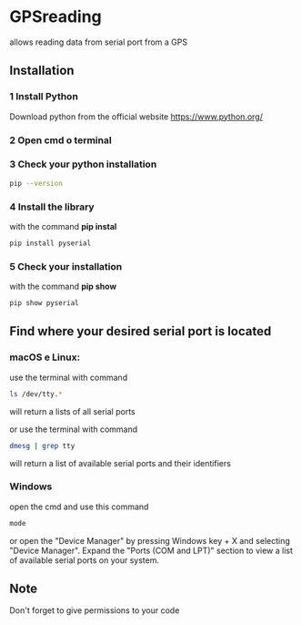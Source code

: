 # GPSreading
allows reading data from serial port from a GPS


## Installation
### 1 Install Python 
Download python from the official website
https://www.python.org/
### 2 Open cmd o terminal
### 3 Check your python installation
```bash
pip --version

```
### 4 Install the library
with the command **pip instal**
```bash
pip install pyserial

```
### 5 Check your installation
with the command **pip show**
```bash
pip show pyserial

```

## Find where your desired serial port is located
### macOS e Linux: 
use the terminal with command 
```bash
ls /dev/tty.*

```
will return a  lists of all serial ports

or use the terminal with command 
```bash
dmesg | grep tty

```
will return a list of available serial ports and their identifiers
### Windows
open the cmd and use this command 
```bash
mode 
```
or 
open the "Device Manager" by pressing Windows key + X and selecting "Device Manager".
    Expand the "Ports (COM and LPT)" section to view a list of available serial ports on your system.
## Note 
Don't forget to give permissions to your code




